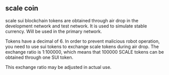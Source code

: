 ## scale coin

scale sui blockchain tokens are obtained through air drop in the development network and test network. It is used to simulate stable currency. Will be used in the primary network.

Tokens have a decimal of 6. In order to prevent malicious robot operation, you need to use sui tokens to exchange scale tokens during air drop. The exchange ratio is 1:100000, which means that 100000 SCALE tokens can be obtained through one SUI token.

This exchange ratio may be adjusted in actual use.
